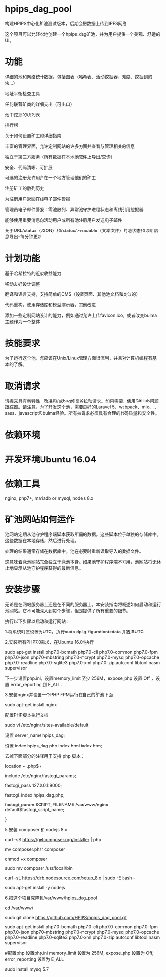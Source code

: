 # hpips_dag_pool

构建HPIPS中心化矿池测试版本，后期会把数据上传到IPFS网络

这个项目可以允轻松地创建一个hpips_dag矿池，并为用户提供一个美观、舒适的UI。

# 功能
详细的池和网络统计数据，包括图表（哈希表、活动挖掘器、难度、挖掘到的块…）

地址平衡检查工具

任何联营矿商的详细支出（可出口）

池中挖掘的块列表

排行榜

关于如何设置矿工的详细指南

丰富的管理界面，允许定制网站的许多方面并查看与管理相关的信息

独立于第三方服务（所有数据在本地池软件上导出/查询）

安全、代码清晰、可扩展

可选的注册允许用户在一个地方管理他们的矿工

注册矿工的散列历史

为注册用户返回在线电子邮件警报

管理员电子邮件警报：零池散列、异常池守护进程状态和离线引用挖掘器

能够使用重要消息向活动用户或所有池注册用户发送电子邮件

关于URL/status（JSON）和/status/.-readable（文本文件）的池状态和诊断信息导出-每分钟更新

# 计划功能

基于哈希拉特的近似收益能力

移动友好设计调整

翻译和语言支持，支持简单的CMS（设置页面、其他池文档和类似的）

代码重构，使用存储库和模型演示器，其他改进

添加一些定制网站设计的能力，例如通过允许上传favicon.ico，或者改变bulma主题作为一个整体

# 技能要求

为了运行这个池，您应该在Unix/Linux管理方面很流利，并且对计算机编程有基本的了解。

# 取消请求

请提交具有新特性、改进和/或bug修复的拉动请求。如果需要，使用GitHub问题跟踪器。请注意，为了开发这个池，需要良好的Laravel 5、webpack、mix、.、sass、javascript和bulma经验。所有拉请求必须具有合理的代码质量和安全性。

# 依赖环境

# 开发环境Ubuntu 16.04

# 依赖工具

nginx, php7+, mariadb or mysql, nodejs 8.x

# 矿池网站如何运作

池网站定期从池守护程序端脚本获取所需的数据。这些脚本位于单独的存储库中。这些数据在本地存储，然后进行处理。

处理的结果通常存储在数据库中。池在必要时重新读取导入的数据文件。

这意味着泳池网站完全独立于泳池本身。如果池守护程序端不可用，池网站将无休止地显示从池守护程序获得的最新信息。

# 安装步骤

无论是在网站服务器上还是在不同的服务器上。本安装指南将概述如何启动和运行池网站。它不可能深入到每个步骤，但是提供了所有重要的细节。

执行以下步骤以启动和运行网站：

1.将系统时区设置为UTC，执行sudo dpkg-figurationtzdata 并选择UTC

2.安装所有PHP7.0需求，在Ubuntu 16.04执行

sudo apt-get install php7.0-bcmath php7.0-cli php7.0-common php7.0-fpm php7.0-json php7.0-mbstring php7.0-mcrypt php7.0-mysql php7.0-opcache php7.0-readline php7.0-sqlite3 php7.0-xml php7.0-zip autoconf libtool nasm supervisor

下一步设置php.ini。设置memory_limit 至少 256M，expose_php 设置 Off ，设置 error_reporting 到 E_ALL.

3.安装nginx并设置一个PHP FPM运行在自己的矿池下面

sudo apt-get install nginx

配置PHP脚本执行文档

sudo vi /etc/nginx/sites-available/default

设置 server_name hpips_dag;

设置 index hpips_dag.php index.html index.htm;

去掉下面部分的注释用于支持 php 脚本： 

location ~ \.php$ {

include /etc/nginx/fastcgi_params; 

fastcgi_pass 127.0.0.1:9000;

fastcgi_index hpips_dag.php;

fastcgi_param SCRIPT_FILENAME /var/www/nginx-default$fastcgi_script_name;

}

5.安装 composer 和 nodejs 8.x

 curl -sS https://getcomposer.org/installer | php
 
 mv composer.phar composer
 
 chmod +x composer
 
 sudo mv composer /usr/local/bin
 
 curl -sL https://deb.nodesource.com/setup_8.x | sudo -E bash -
 
 sudo apt-get install -y nodejs
 
 
 6.把这个项目克隆到/var/www/hpips_dag_pool
 
 cd /var/www/
 
 sudo git clone https://github.com/HPIPS/hpips_dag_pool.git


sudo apt-get install php7.0-bcmath php7.0-cli php7.0-common php7.0-fpm php7.0-json php7.0-mbstring php7.0-mcrypt php7.0-mysql php7.0-opcache php7.0-readline php7.0-sqlite3 php7.0-xml php7.0-zip autoconf libtool nasm supervisor

#配置php 设置php.ini memory_limit 设置为 256M, expose_php 设置为 Off, error_reporting 设置为 E_ALL

sudo install mysql 5.7
